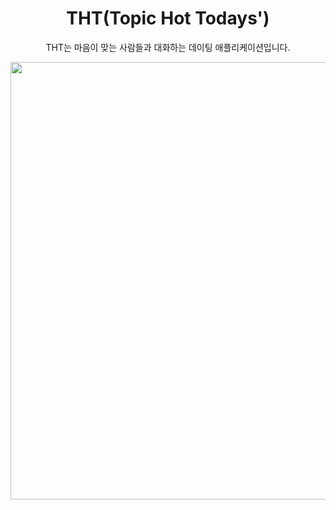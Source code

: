 <h1 align="middle">THT(Topic Hot Todays')</h1>
<p align="middle"> THT는 마음이 맞는 사람들과 대화하는 데이팅 애플리케이션입니다.</p>
<p align="middle" >
  <img width="700px;" src="https://user-images.githubusercontent.com/66770613/204085060-b719923d-e413-4a70-8c13-add6a4630701.png?raw=true"/>
</p>
